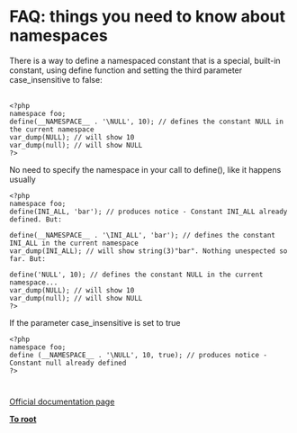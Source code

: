 # FAQ: things you need to know about namespaces



There is a way to define a namespaced constant that is a special, built-in constant, using define function and setting the third parameter case_insensitive to false:<br><br>

```
<?php
namespace foo;
define(__NAMESPACE__ . '\NULL', 10); // defines the constant NULL in the current namespace
var_dump(NULL); // will show 10
var_dump(null); // will show NULL
?>
```


  No need to specify the namespace in your call to define(), like it happens usually


```
<?php
namespace foo;
define(INI_ALL, 'bar'); // produces notice - Constant INI_ALL already defined. But:

define(__NAMESPACE__ . '\INI_ALL', 'bar'); // defines the constant INI_ALL in the current namespace
var_dump(INI_ALL); // will show string(3)"bar". Nothing unespected so far. But:

define('NULL', 10); // defines the constant NULL in the current namespace...
var_dump(NULL); // will show 10
var_dump(null); // will show NULL
?>
```


  If the parameter case_insensitive is set to true


```
<?php
namespace foo;
define (__NAMESPACE__ . '\NULL', 10, true); // produces notice - Constant null already defined
?>
```
  

#

[Official documentation page](https://www.php.net/manual/en/language.namespaces.faq.php)

**[To root](/README.md)**
